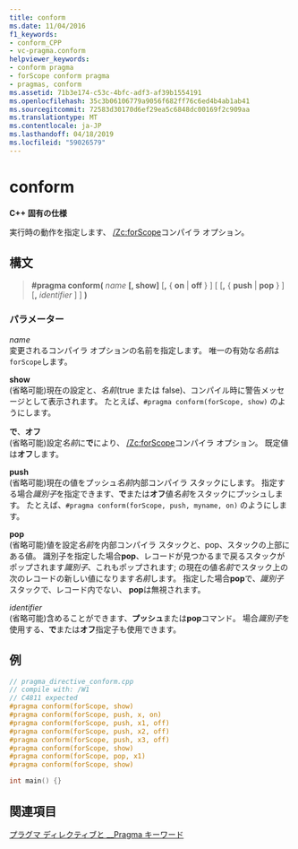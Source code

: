 ```yaml
---
title: conform
ms.date: 11/04/2016
f1_keywords:
- conform_CPP
- vc-pragma.conform
helpviewer_keywords:
- conform pragma
- forScope conform pragma
- pragmas, conform
ms.assetid: 71b3e174-c53c-4bfc-adf3-af39b1554191
ms.openlocfilehash: 35c3b06106779a9056f682ff76c6ed4b4ab1ab41
ms.sourcegitcommit: 72583d30170d6ef29ea5c6848dc00169f2c909aa
ms.translationtype: MT
ms.contentlocale: ja-JP
ms.lasthandoff: 04/18/2019
ms.locfileid: "59026579"
---
```

# <a name="conform"></a>conform
**C++ 固有の仕様**

実行時の動作を指定します、 [/Zc:forScope](../build/reference/zc-forscope-force-conformance-in-for-loop-scope.md)コンパイラ オプション。

## <a name="syntax"></a>構文

> **#pragma conform(** *name* **[, show]** [**,** { **on** | **off** } ] [ [**,** { **push** | **pop** } ] [**,** *identifier* ] ] **)**

### <a name="parameters"></a>パラメーター

*name*<br/>
変更されるコンパイラ オプションの名前を指定します。 唯一の有効な*名前*は`forScope`します。

**show**<br/>
(省略可能)現在の設定と、*名前*(true または false)、コンパイル時に警告メッセージとして表示されます。 たとえば、`#pragma conform(forScope, show)` のようにします。

**で**、**オフ**<br/>
(省略可能)設定*名前*に**で**により、 [/Zc:forScope](../build/reference/zc-forscope-force-conformance-in-for-loop-scope.md)コンパイラ オプション。 既定値は**オフ**します。

**push**<br/>
(省略可能)現在の値をプッシュ*名前*内部コンパイラ スタックにします。 指定する場合*識別子*を指定できます、**で**または**オフ**値*名前*をスタックにプッシュします。 たとえば、`#pragma conform(forScope, push, myname, on)` のようにします。

**pop**<br/>
(省略可能)値を設定*名前*を内部コンパイラ スタックと、pop、スタックの上部にある値。 識別子を指定した場合**pop**、レコードが見つかるまで戻るスタックがポップされます*識別子*、これもポップされます; の現在の値*名前*でスタック上の次のレコードの新しい値になります*名前*します。 指定した場合**pop**で、*識別子*スタックで、レコード内でない、 **pop**は無視されます。

*identifier*<br/>
(省略可能)含めることができます、**プッシュ**または**pop**コマンド。 場合*識別子*を使用する、**で**または**オフ**指定子も使用できます。

## <a name="example"></a>例

```cpp
// pragma_directive_conform.cpp
// compile with: /W1
// C4811 expected
#pragma conform(forScope, show)
#pragma conform(forScope, push, x, on)
#pragma conform(forScope, push, x1, off)
#pragma conform(forScope, push, x2, off)
#pragma conform(forScope, push, x3, off)
#pragma conform(forScope, show)
#pragma conform(forScope, pop, x1)
#pragma conform(forScope, show)

int main() {}
```

## <a name="see-also"></a>関連項目

[プラグマ ディレクティブと __Pragma キーワード](../preprocessor/pragma-directives-and-the-pragma-keyword.md)